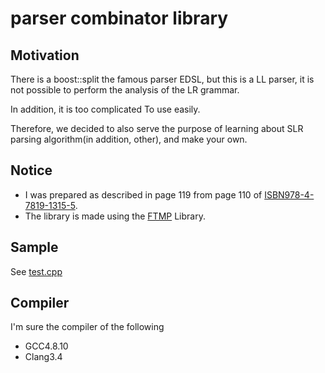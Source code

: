 # parser combinator library

## Motivation

There is a boost::split the famous parser EDSL, but this is a LL parser, it is not possible to perform the analysis of the LR grammar.

In addition, it is too complicated To use easily.

Therefore, we decided to also serve the purpose of learning about SLR parsing algorithm(in addition, other), and make your own.

## Notice

* I was prepared as described in page 119 from page 110 of [ISBN978-4-7819-1315-5](http://www.saiensu.co.jp/?page=book_details&ISBN=ISBN978-4-7819-1315-5).
* The library is made ​​using the [FTMP](https://github.com/minamiyama1994/FTMP) Library.

## Sample

See [test.cpp](https://github.com/minamiyama1994/parser_combinator/blob/master/test.cpp)

## Compiler

I'm sure the compiler of the following

* GCC4.8.10
* Clang3.4